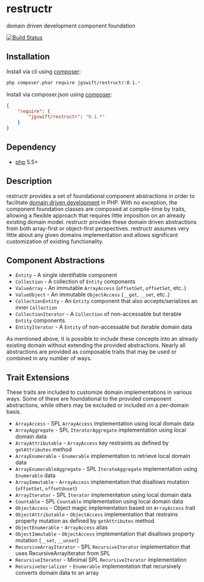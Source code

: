 restructr
====
 
domain driven development component foundation

[![Build Status](https://travis-ci.org/jgswift/restructr.png?branch=master)](https://travis-ci.org/jgswift/restructr)

## Installation

Install via cli using [composer](https://getcomposer.org/):
```sh
php composer.phar require jgswift/restructr:0.1.*
```

Install via composer.json using [composer](https://getcomposer.org/):
```json
{
    "require": {
        "jgswift/restructr": "0.1.*"
    }
}
```


## Dependency

* [php](http://php.net) 5.5+

## Description

restructr provides a set of foundational component abstractions in order to facilitate [domain driven development](https://en.wikipedia.org/wiki/Domain-driven_design) in PHP.
With no exception, the component foundation classes are composed at compile-time by traits, allowing a flexible approach that requires little imposition on an already existing domain model.  restructr provides these domain driven abstractions from both array-first or object-first perspectives.  restructr assumes very little about any given domains implementation and allows significant customization of existing functionality.

## Component Abstractions

* ```Entity``` - A single identifiable component
* ```Collection``` - A collection of ```Entity``` components
* ```ValueArray``` - An immutable ```ArrayAccess``` (```offsetGet```, ```offsetSet```, etc..)
* ```ValueObject``` - An immutable ```ObjectAccess``` (```__get```, ```__set```, etc..)
* ```CollectionEntity``` - An ```Entity``` component that also accepts/serializes an inner ```Collection```
* ```CollectionIterator``` - A ```Collection``` of non-accessable but iterable ```Entity``` components.
* ```EntityIterator``` - A ```Entity``` of non-accessable but iterable domain data

As mentioned above, it is possible to include these concepts into an already existing domain without extending the provided abstractions.  Nearly all abstractions are provided as composable traits that may be used or combined in any number of ways.

## Trait Extensions

These traits are included to customize domain implementations in various ways.  Some of these are foundational to the provided component abstractions, while others may be excluded or included on a per-domain basis.

* ```ArrayAccess``` - SPL ```ArrayAccess``` implementation using local domain data
* ```ArrayAggregate``` - SPL ```IteratorAggregate``` implementation using local domain data
* ```ArrayAttributable``` - ```ArrayAccess``` key restraints as defined by ```getAttributes``` method
* ```ArrayEnumerable``` - ```Enumerable``` implementation to retrieve local domain data
* ```ArrayEnumerableAggregate``` - SPL ```IterateAggregate``` implementation using ```Enumerable``` data
* ```ArrayImmutable``` - ```ArrayAccess``` implementation that disallows mutation (```offsetSet```, ```offsetUnset```)
* ```ArrayIterator``` - SPL ```Iterator``` implementation using local domain data
* ```Countable``` - SPL ```Countable``` implementation using local domain data
* ```ObjectAccess``` - Object magic implementation based on ```ArrayAccess``` trait
* ```ObjectAttributable``` - ```ObjectAccess``` implementation that restrains property mutation as defined by ```getAttributes``` method
* ```ObjectEnumerable``` - ```ArrayAccess``` alias
* ```ObjectImmutable``` - ```ObjectAccess``` implementation that disallows property mutation (```__set```, ```__unset```)
* ```RecursiveArrayIterator``` - SPL ```RecursiveIterator``` implementation that uses RecursiveArrayIterator from SPL 
* ```RecursiveIterator``` - Minimal SPL ```RecursiveIterator``` implementation
* ```RecursiveSerializer``` - ```Enumerable``` implementation that recursively converts domain data to an array
